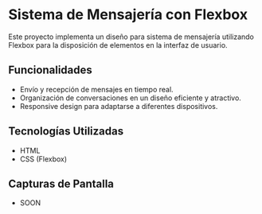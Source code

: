 # Sistema de Mensajería con Flexbox

Este proyecto implementa un diseño para sistema de mensajería utilizando Flexbox para la disposición de elementos en la interfaz de usuario.

## Funcionalidades

- Envío y recepción de mensajes en tiempo real.
- Organización de conversaciones en un diseño eficiente y atractivo.
- Responsive design para adaptarse a diferentes dispositivos.

## Tecnologías Utilizadas

- HTML
- CSS (Flexbox)

## Capturas de Pantalla

- SOON


